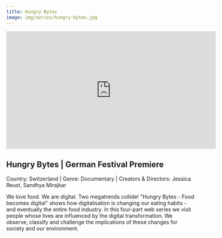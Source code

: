 ```yaml
---
title: Hungry Bytes
image: img/series/hungry-bytes.jpg
---
```

<iframe width="560" height="315" src="https://www.youtube.com/embed/uhuewNqyDik?controls=1" frameborder="0" allow="accelerometer; autoplay; encrypted-media; gyroscope; picture-in-picture" allowfullscreen></iframe>

## Hungry Bytes | German Festival Premiere
Country: Switzerland | Genre: Documentary | Creators & Directors: Jessica Reust, Sandhya Mirajkar

We love food. We are digital. Two megatrends collide! "Hungry Bytes - Food becomes digital" shows how digitalisation is changing our eating habits - and eventually the entire food industry. In this four-part web series we visit people whose lives are influenced by the digital transformation. We observe, classify and challenge the implications of these changes for society and our environment.

